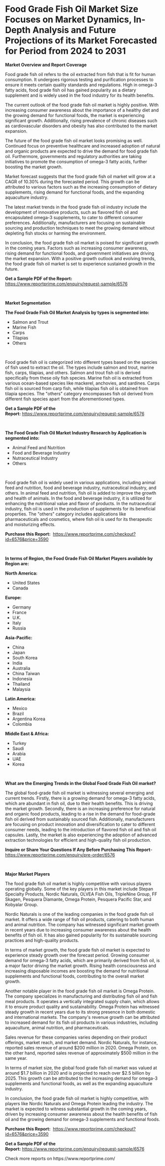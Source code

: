 <p><h1>Food Grade Fish Oil Market Size Focuses on Market Dynamics, In-Depth Analysis and Future Projections of its Market Forecasted for Period from 2024 to 2031</h1></p><p><strong>Market Overview and Report Coverage</strong></p>
<p><p>Food grade fish oil refers to the oil extracted from fish that is fit for human consumption. It undergoes rigorous testing and purification processes to ensure it meets certain quality standards and regulations. High in omega-3 fatty acids, food grade fish oil has gained popularity as a dietary supplement and is widely used in the food industry for its health benefits.</p><p>The current outlook of the food grade fish oil market is highly positive. With increasing consumer awareness about the importance of a healthy diet and the growing demand for functional foods, the market is experiencing significant growth. Additionally, rising prevalence of chronic diseases such as cardiovascular disorders and obesity has also contributed to the market expansion.</p><p>The future of the food grade fish oil market looks promising as well. Continued focus on preventive healthcare and increased adoption of natural and organic products are expected to drive the demand for food grade fish oil. Furthermore, governments and regulatory authorities are taking initiatives to promote the consumption of omega-3 fatty acids, further boosting the market growth.</p><p>Market forecast suggests that the food grade fish oil market will grow at a CAGR of 10.30% during the forecasted period. This growth can be attributed to various factors such as the increasing consumption of dietary supplements, rising demand for functional foods, and the expanding aquaculture industry.</p><p>The latest market trends in the food grade fish oil industry include the development of innovative products, such as flavored fish oil and encapsulated omega-3 supplements, to cater to different consumer preferences. Additionally, manufacturers are focusing on sustainable sourcing and production techniques to meet the growing demand without depleting fish stocks or harming the environment.</p><p>In conclusion, the food grade fish oil market is poised for significant growth in the coming years. Factors such as increasing consumer awareness, rising demand for functional foods, and government initiatives are driving the market expansion. With a positive growth outlook and evolving trends, the food grade fish oil market is set to experience sustained growth in the future.</p></p>
<p><strong>Get a Sample PDF of the Report:</strong> <a href="https://www.reportprime.com/enquiry/request-sample/6576">https://www.reportprime.com/enquiry/request-sample/6576</a></p>
<p>&nbsp;</p>
<p><strong>Market Segmentation</strong></p>
<p><strong>The Food Grade Fish Oil Market Analysis by types is segmented into:</strong></p>
<p><ul><li>Salmon and Trout</li><li>Marine Fish</li><li>Carps</li><li>Tilapias</li><li>Others</li></ul></p>
<p>&nbsp;</p>
<p><p>Food grade fish oil is categorized into different types based on the species of fish used to extract the oil. The types include salmon and trout, marine fish, carps, tilapias, and others. Salmon and trout fish oil is derived specifically from these oily fish species. Marine fish oil is extracted from various ocean-based species like mackerel, anchovies, and sardines. Carps fish oil is sourced from carp fish, while tilapias fish oil is obtained from tilapia species. The "others" category encompasses fish oil derived from different fish species apart from the aforementioned types.</p></p>
<p><strong>Get a Sample PDF of the Report:</strong>&nbsp;<a href="https://www.reportprime.com/enquiry/request-sample/6576">https://www.reportprime.com/enquiry/request-sample/6576</a></p>
<p>&nbsp;</p>
<p><strong>The Food Grade Fish Oil Market Industry Research by Application is segmented into:</strong></p>
<p><ul><li>Animal Feed and Nutrition</li><li>Food and Beverage Industry</li><li>Nutraceutical Industry</li><li>Others</li></ul></p>
<p>&nbsp;</p>
<p><p>Food grade fish oil is widely used in various applications, including animal feed and nutrition, food and beverage industry, nutraceutical industry, and others. In animal feed and nutrition, fish oil is added to improve the growth and health of animals. In the food and beverage industry, it is utilized for enhancing the nutritional value and flavor of products. In the nutraceutical industry, fish oil is used in the production of supplements for its beneficial properties. The "others" category includes applications like pharmaceuticals and cosmetics, where fish oil is used for its therapeutic and moisturizing effects.</p></p>
<p><strong>Purchase this Report:</strong>&nbsp; <a href="https://www.reportprime.com/checkout?id=6576&price=3590">https://www.reportprime.com/checkout?id=6576&price=3590</a></p>
<p>&nbsp;</p>
<p><strong>In terms of Region, the Food Grade Fish Oil Market Players available by Region are:</strong></p>
<p>
    <p> <strong> North America: </strong>
        <ul>
            <li>United States</li>
            <li>Canada</li>
        </ul>
        </p> 
    <p> <strong> Europe: </strong>
        <ul>
            <li>Germany</li>
            <li>France</li>
            <li>U.K.</li>
            <li>Italy</li>
            <li>Russia</li>
        </ul>
        </p> 
    <p> <strong> Asia-Pacific: </strong>
        <ul>
            <li>China</li>
            <li>Japan</li>
            <li>South Korea</li>
            <li>India</li>
            <li>Australia</li>
            <li>China Taiwan</li>
            <li>Indonesia</li>
            <li>Thailand</li>
            <li>Malaysia</li>
        </ul>
        </p> 
    <p> <strong> Latin America: </strong>
        <ul>
            <li>Mexico</li>
            <li>Brazil</li>
            <li>Argentina Korea</li>
            <li>Colombia</li>
        </ul>
        </p> 
    <p> <strong> Middle East & Africa: </strong>
        <ul>
            <li>Turkey</li>
            <li>Saudi</li>
            <li>Arabia</li>
            <li>UAE</li>
            <li>Korea</li>
        </ul>
    </p>
    </p>
<p>&nbsp;</p>
<p><strong>What are the Emerging Trends in the Global Food Grade Fish Oil market?</strong></p>
<p><p>The global food-grade fish oil market is witnessing several emerging and current trends. Firstly, there is a growing demand for omega-3 fatty acids, which are abundant in fish oil, due to their health benefits. This is driving the market growth. Secondly, there is an increasing preference for natural and organic food products, leading to a rise in the demand for food-grade fish oil derived from sustainably sourced fish. Additionally, manufacturers are focusing on product innovation and diversification to cater to different consumer needs, leading to the introduction of flavored fish oil and fish oil capsules. Lastly, the market is also experiencing the adoption of advanced extraction technologies for efficient and high-quality fish oil production.</p></p>
<p><strong>Inquire or Share Your Questions If Any Before Purchasing This Report</strong>- <a href="https://www.reportprime.com/enquiry/pre-order/6576">https://www.reportprime.com/enquiry/pre-order/6576</a></p>
<p>&nbsp;</p>
<p><strong>Major Market Players</strong></p>
<p><p>The food grade fish oil market is highly competitive with various players operating globally. Some of the key players in this market include Stepan Specialty Products, Nordic Naturals, OLVEA Fish Oils, TripleNine Group, FF Skagen, Pesquera Diamante, Omega Protein, Pesquera Pacific Star, and Kobyalar Group. </p><p>Nordic Naturals is one of the leading companies in the food grade fish oil market. It offers a wide range of fish oil products, catering to both human and animal nutrition. The company has witnessed significant market growth in recent years due to increasing consumer awareness about the health benefits of fish oil. It has also gained popularity for its sustainable sourcing practices and high-quality products.</p><p>In terms of market growth, the food grade fish oil market is expected to experience steady growth over the forecast period. Growing consumer demand for omega-3 fatty acids, which are primarily derived from fish oil, is a major factor driving the market growth. Rising health consciousness and increasing disposable incomes are boosting the demand for nutritional supplements and functional foods, contributing to the overall market growth.</p><p>Another notable player in the food grade fish oil market is Omega Protein. The company specializes in manufacturing and distributing fish oil and fish meal products. It operates a vertically integrated supply chain, which allows it to ensure product quality and sustainability. Omega Protein has witnessed steady growth in recent years due to its strong presence in both domestic and international markets. The company's revenue growth can be attributed to increased demand for its fish oil products in various industries, including aquaculture, animal nutrition, and pharmaceuticals.</p><p>Sales revenue for these companies varies depending on their product offerings, market reach, and market demand. Nordic Naturals, for instance, reported sales revenue of around $200 million in 2020. Omega Protein, on the other hand, reported sales revenue of approximately $500 million in the same year.</p><p>In terms of market size, the global food grade fish oil market was valued at around $1.7 billion in 2020 and is projected to reach over $2.5 billion by 2025. This growth can be attributed to the increasing demand for omega-3 supplements and functional foods, as well as the expanding aquaculture industry.</p><p>In conclusion, the food grade fish oil market is highly competitive, with players like Nordic Naturals and Omega Protein leading the industry. The market is expected to witness substantial growth in the coming years, driven by increasing consumer awareness about the health benefits of fish oil and the growing demand for omega-3 supplements and functional foods.</p></p>
<p><strong>Purchase this Report:</strong>&nbsp;&nbsp;<a href="https://www.reportprime.com/checkout?id=6576&price=3590">https://www.reportprime.com/checkout?id=6576&price=3590</a></p>
<p></p>
<p><strong>Get a Sample PDF of the Report:</strong>&nbsp;<a href="https://www.reportprime.com/enquiry/request-sample/6576">https://www.reportprime.com/enquiry/request-sample/6576</a></p>
<p>Check more reports on https://www.reportprime.com/</p>